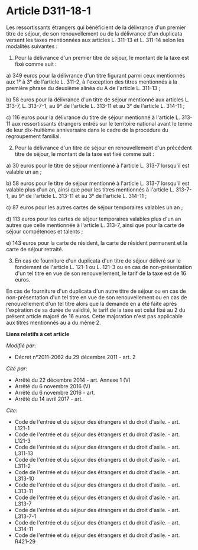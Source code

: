 # Article D311-18-1

Les ressortissants étrangers qui bénéficient de la délivrance d'un premier titre de séjour, de son renouvellement ou de la
délivrance d'un duplicata versent les taxes mentionnées aux articles L. 311-13 et L. 311-14 selon les modalités suivantes : 

1. Pour la délivrance d'un premier titre de séjour, le montant de la taxe est fixé comme suit : 

a) 349 euros pour la délivrance d'un titre figurant parmi ceux mentionnés aux 1° à 3° de l'article L. 311-2, à l'exception
des titres mentionnés à la première phrase du deuxième alinéa du A de l'article L. 311-13 ; 

b) 58 euros pour la délivrance d'un titre de séjour mentionné aux articles L. 313-7, L. 313-7-1, au 9° de l'article L. 313-11
et au 3° de l'article L. 314-11 ; 

c) 116 euros pour la délivrance du titre de séjour mentionné à l'article L. 313-11 aux ressortissants étrangers entrés sur le
territoire national avant le terme de leur dix-huitième anniversaire dans le cadre de la procédure du regroupement familial.

2. Pour la délivrance d'un titre de séjour en renouvellement d'un précédent titre de séjour, le montant de la taxe est fixé
comme suit : 

a) 30 euros pour le titre de séjour mentionné à l'article L. 313-7 lorsqu'il est valable un an ; 

b) 58 euros pour le titre de séjour mentionné à l'article L. 313-7 lorsqu'il est valable plus d'un an, ainsi que pour les
titres mentionnés à l'article L. 313-7-1, au 9° de l'article L. 313-11 et au 3° de l'article L. 314-11 ; 

c) 87 euros pour les autres cartes de séjour temporaires valables un an ; 

d) 113 euros pour les cartes de séjour temporaires valables plus d'un an autres que celle mentionnée à l'article L. 313-7,
ainsi que pour la carte de séjour compétences et talents ; 

e) 143 euros pour la carte de résident, la carte de résident permanent et la carte de séjour retraité. 

3. En cas de fourniture d'un duplicata d'un titre de séjour délivré sur le fondement de l'article L. 121-1 ou L. 121-3 ou en
cas de non-présentation d'un tel titre en vue de son renouvellement, le tarif de la taxe est de 16 euros. 

En cas de fourniture d'un duplicata d'un autre titre de séjour ou en cas de non-présentation d'un tel titre en vue de son
renouvellement ou en cas de renouvellement d'un tel titre alors que la demande en a été faite après l'expiration de sa durée
de validité, le tarif de la taxe est celui fixé au 2 du présent article majoré de 16 euros. Cette majoration n'est pas
applicable aux titres mentionnés au a du même 2.

**Liens relatifs à cet article**

_Modifié par_:

  - Décret n°2011-2062 du 29 décembre 2011 - art. 2

_Cité par_:

  - Arrêté du 22 décembre 2014 - art. Annexe 1 (V)
  - Arrêté du 6 novembre 2016 (V)
  - Arrêté du 6 novembre 2016 - art.
  - Arrêté du 14 avril 2017 - art.

_Cite_:

  - Code de l'entrée et du séjour des étrangers et du droit d'asile. - art. L121-1
  - Code de l'entrée et du séjour des étrangers et du droit d'asile. - art. L121-3
  - Code de l'entrée et du séjour des étrangers et du droit d'asile. - art. L311-13
  - Code de l'entrée et du séjour des étrangers et du droit d'asile. - art. L311-2
  - Code de l'entrée et du séjour des étrangers et du droit d'asile. - art. L313-10
  - Code de l'entrée et du séjour des étrangers et du droit d'asile. - art. L313-11
  - Code de l'entrée et du séjour des étrangers et du droit d'asile. - art. L313-7
  - Code de l'entrée et du séjour des étrangers et du droit d'asile. - art. L313-7-1
  - Code de l'entrée et du séjour des étrangers et du droit d'asile. - art. L314-11
  - Code de l'entrée et du séjour des étrangers et du droit d'asile. - art. R421-29
